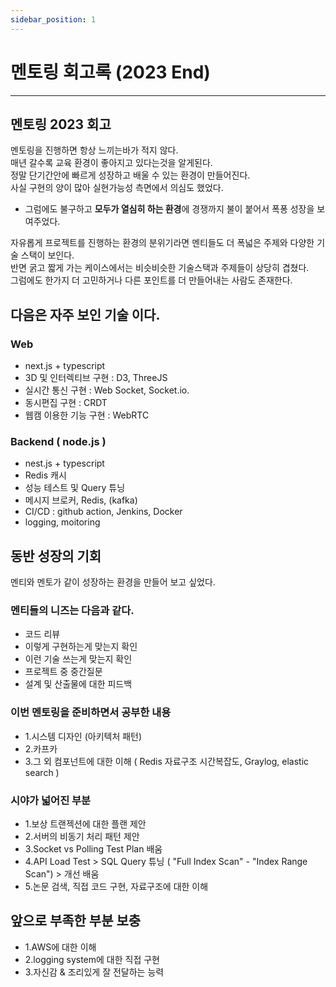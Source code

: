 ```yaml
---
sidebar_position: 1
---
```


# 멘토링 회고록 (2023 End)
---


## 멘토링 2023 회고

멘토링을 진행하면 항상 느끼는바가 적지 않다.  
매년 갈수록 교육 환경이 좋아지고 있다는것을 알게된다.  
정말 단기간안에 빠르게 성장하고 배울 수 있는 환경이 만들어진다.  
사실 구현의 양이 많아 실현가능성 측면에서 의심도 했었다.  
- 그럼에도 불구하고 **모두가 열심히 하는 환경**에 경쟁까지 불이 붙어서 폭퐁 성장을 보여주었다.  

자유롭게 프로젝트를 진행하는 환경의 분위기라면 멘티들도 더 폭넓은 주제와 다양한 기술 스택이 보인다.  
반면 굵고 짧게 가는 케이스에서는 비슷비슷한 기술스택과 주제들이 상당히 겹쳤다.  
그럼에도 한가지 더 고민하거나 다른 포인트를 더 만들어내는 사람도 존재한다.  

## 다음은 자주 보인 기술 이다. 

### Web 
- next.js + typescript
- 3D 및 인터렉티브 구현 : D3, ThreeJS
- 실시간 통신 구현 : Web Socket, Socket.io.
- 동시편집 구현 : CRDT
- 웹캠 이용한 기능 구현 : WebRTC

### Backend ( node.js )
- nest.js + typescript
- Redis 캐시   
- 성능 테스트 및 Query 튜닝  
- 메시지 브로커, Redis, (kafka)  
- CI/CD : github action, Jenkins, Docker   
- logging, moitoring   


## 동반 성장의 기회

멘티와 멘토가 같이 성장하는 환경을 만들어 보고 싶었다.  

### 멘티들의 니즈는 다음과 같다.  
- 코드 리뷰  
- 이렇게 구현하는게 맞는지 확인  
- 이런 기술 쓰는게 맞는지 확인     
- 프로젝트 중 중간질문    
- 설계 및 산출물에 대한 피드백  


### 이번 멘토링을 준비하면서 공부한 내용  
- 1.시스템 디자인 (아키텍처 패턴)  
- 2.카프카  
- 3.그 외 컴포넌트에 대한 이해 ( Redis 자료구조 시간복잡도, Graylog, elastic search )

### 시야가 넓어진 부분  
- 1.보상 트랜젝션에 대한 플랜 제안    
- 2.서버의 비동기 처리 패턴 제안    
- 3.Socket vs Polling Test Plan 배움  
- 4.API Load Test > SQL Query 튜닝 ( "Full Index Scan" - "Index Range Scan") > 개선 배움  
- 5.논문 검색, 직접 코드 구현, 자료구조에 대한 이해  


## 앞으로 부족한 부분 보충   
- 1.AWS에 대한 이해  
- 2.logging system에 대한 직접 구현  
- 3.자신감 & 조리있게 잘 전달하는 능력  

